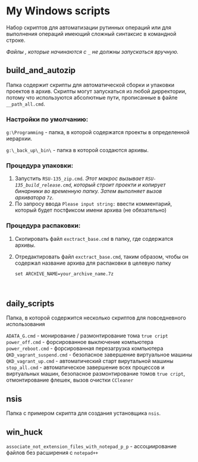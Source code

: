 # My Windows scripts

Набор скриптов для автоматизации рутинных операций или для выполнения операций имеющий сложный синтаксис в командной строке.

*Файлы , которые начинаются с `_` не должны запускаться вручную.* 

## build_and_autozip

Папка содержит скрипты для автоматической сборки и упаковки проектов в архив. Скрипты могут запускаться из любой дирректории, потому что используются абсолютные пути, прописанные в файле `__path_all.cmd`. 

### Настройки по умолчанию:

`g:\Programming` - папка, в которой содержатся проекты в определенной иерархии.

`g:\_back_up\_bin\` - папка в которой создаются архивы.

### Процедура упаковки:

1. Запустить `RSU-135_zip.cmd`. *Этот макрос вызывает `RSU-135_build_release.cmd`, который строит проекти и копирует бинарники во временную папку. Затем выполняет вызов архиватора `7z`.*
2. По запросу ввода `Please input string:` ввести комментарий, который будет постфиксом имени архива (не обязательно)

### Процедура распаковки:

1. Скопировать файл `exctract_base.cmd` в папку, где содержатся архивы.

2. Отредактировать файл `exctract_base.cmd`, таким образом, чтобы он содержал название архива для распаковки в целевую папку

   ```
   set ARCHIVE_NAME=your_archive_name.7z
   ```

   ​

## daily_scripts

Папка, в которой содержится несколько скриптов для повседневного использования

`ADATA_G.cmd` - монирование / размонтирование тома `true cript`
`power_off.cmd` - форсированное выключение компьютера
`power_reboot.cmd` - форсированная перезагрузка компьютера
`QKD_vagrant_suspend.cmd` - безопасное завершение виртуальное машины
`QKD_vagrant_up.cmd` - автоматический старт вирутальной машины
`stop_all.cmd` - автоматическое завершение всех процессов и виртуальных машин, безопасное размонтирование томов `true cript`, отмонтирование флешек, вызов очистки `CCleaner`

## nsis

Папка с примером скрипта для создания установщика `nsis`.

## win_huck

`associate_not_extension_files_with_notepad_p_p` - ассоциирование файлов без расширения с `notepad++`